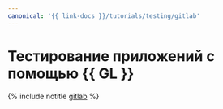 ```yaml
---
canonical: '{{ link-docs }}/tutorials/testing/gitlab'
---
```


# Тестирование приложений с помощью {{ GL }}

{% include notitle [gitlab](../../_tutorials/dev/gitlab.md) %}